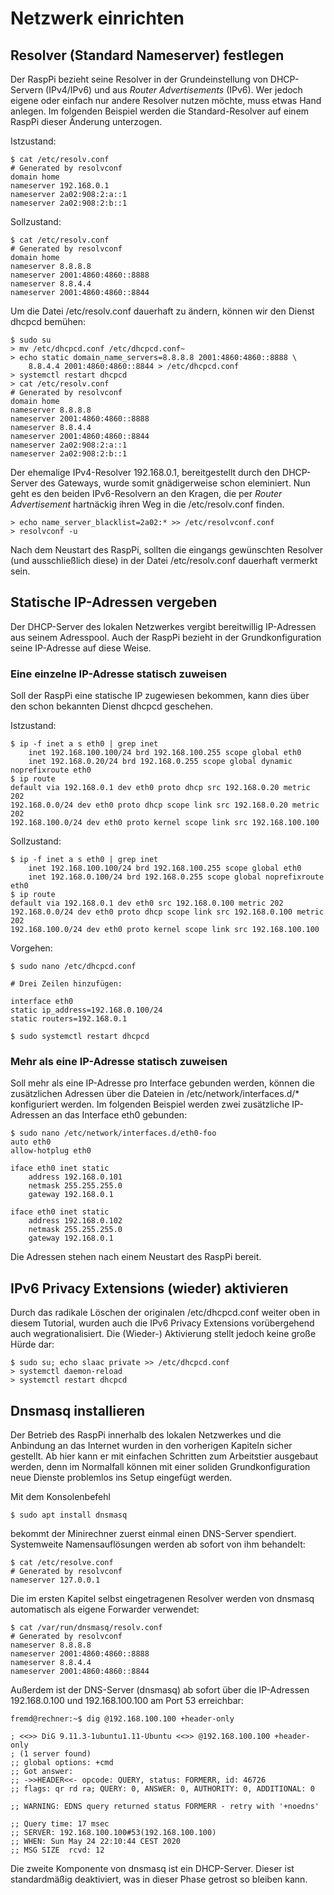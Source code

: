 # Netzwerk einrichten

## Resolver (Standard Nameserver) festlegen

Der RaspPi bezieht seine Resolver in der Grundeinstellung von DHCP-Servern
(IPv4/IPv6) und aus *Router Advertisements* (IPv6). Wer jedoch eigene oder
einfach nur andere Resolver nutzen möchte, muss etwas Hand anlegen.
Im folgenden Beispiel werden die Standard-Resolver auf einem RaspPi
dieser Änderung unterzogen.

Istzustand:
```
$ cat /etc/resolv.conf
# Generated by resolvconf
domain home
nameserver 192.168.0.1
nameserver 2a02:908:2:a::1
nameserver 2a02:908:2:b::1
```
Sollzustand:
```
$ cat /etc/resolv.conf
# Generated by resolvconf
domain home
nameserver 8.8.8.8
nameserver 2001:4860:4860::8888
nameserver 8.8.4.4
nameserver 2001:4860:4860::8844
```
Um die Datei /etc/resolv.conf dauerhaft zu ändern,
können wir den Dienst dhcpcd bemühen:
```
$ sudo su
> mv /etc/dhcpcd.conf /etc/dhcpcd.conf~
> echo static domain_name_servers=8.8.8.8 2001:4860:4860::8888 \
    8.8.4.4 2001:4860:4860::8844 > /etc/dhcpcd.conf
> systemctl restart dhcpcd
> cat /etc/resolv.conf
# Generated by resolvconf
domain home
nameserver 8.8.8.8
nameserver 2001:4860:4860::8888
nameserver 8.8.4.4
nameserver 2001:4860:4860::8844
nameserver 2a02:908:2:a::1
nameserver 2a02:908:2:b::1
```
Der ehemalige IPv4-Resolver 192.168.0.1,
bereitgestellt durch den DHCP-Server des Gateways,
wurde somit gnädigerweise schon eleminiert.
Nun geht es den beiden IPv6-Resolvern an den Kragen,
die per *Router Advertisement* hartnäckig ihren Weg in die /etc/resolv.conf
finden.
```
> echo name_server_blacklist=2a02:* >> /etc/resolvconf.conf
> resolvconf -u
```
Nach dem Neustart des RaspPi, sollten die eingangs gewünschten Resolver
(und ausschließlich diese)
in der Datei /etc/resolv.conf dauerhaft vermerkt sein.

## Statische IP-Adressen vergeben

Der DHCP-Server des lokalen Netzwerkes vergibt bereitwillig IP-Adressen aus seinem Adresspool.
Auch der RaspPi bezieht in der Grundkonfiguration seine IP-Adresse auf diese Weise.

### Eine einzelne IP-Adresse statisch zuweisen

Soll der RaspPi eine statische IP zugewiesen bekommen,
kann dies über den schon bekannten Dienst dhcpcd geschehen.

Istzustand:
```
$ ip -f inet a s eth0 | grep inet
    inet 192.168.100.100/24 brd 192.168.100.255 scope global eth0
    inet 192.168.0.20/24 brd 192.168.0.255 scope global dynamic noprefixroute eth0
$ ip route
default via 192.168.0.1 dev eth0 proto dhcp src 192.168.0.20 metric 202
192.168.0.0/24 dev eth0 proto dhcp scope link src 192.168.0.20 metric 202
192.168.100.0/24 dev eth0 proto kernel scope link src 192.168.100.100
```
Sollzustand:
```
$ ip -f inet a s eth0 | grep inet
    inet 192.168.100.100/24 brd 192.168.100.255 scope global eth0
    inet 192.168.0.100/24 brd 192.168.0.255 scope global noprefixroute eth0
$ ip route
default via 192.168.0.1 dev eth0 src 192.168.0.100 metric 202 
192.168.0.0/24 dev eth0 proto dhcp scope link src 192.168.0.100 metric 202 
192.168.100.0/24 dev eth0 proto kernel scope link src 192.168.100.100 
```
Vorgehen:
```
$ sudo nano /etc/dhcpcd.conf

# Drei Zeilen hinzufügen:

interface eth0
static ip_address=192.168.0.100/24
static routers=192.168.0.1

$ sudo systemctl restart dhcpcd
```

### Mehr als eine IP-Adresse statisch zuweisen

Soll mehr als eine IP-Adresse pro Interface gebunden werden,
können die zusätzlichen Adressen über die Dateien in /etc/network/interfaces.d/* konfiguriert werden.
Im folgenden Beispiel werden zwei zusätzliche IP-Adressen an das Interface eth0 gebunden:
```
$ sudo nano /etc/network/interfaces.d/eth0-foo
auto eth0
allow-hotplug eth0

iface eth0 inet static
    address 192.168.0.101
    netmask 255.255.255.0
    gateway 192.168.0.1
    
iface eth0 inet static
    address 192.168.0.102
    netmask 255.255.255.0
    gateway 192.168.0.1
```
Die Adressen stehen nach einem Neustart des RaspPi bereit.

## IPv6 Privacy Extensions (wieder) aktivieren

Durch das radikale Löschen der originalen /etc/dhcpcd.conf weiter oben in diesem
Tutorial, wurden auch die IPv6 Privacy Extensions vorübergehend auch wegrationalisiert.
Die (Wieder-) Aktivierung stellt jedoch keine große Hürde dar:
```
$ sudo su; echo slaac private >> /etc/dhcpcd.conf
> systemctl daemon-reload
> systemctl restart dhcpcd
```

## Dnsmasq installieren

Der Betrieb des RaspPi innerhalb des lokalen Netzwerkes und die Anbindung an das Internet
wurden in den vorherigen Kapiteln sicher gestellt. Ab hier kann er mit einfachen
Schritten zum Arbeitstier ausgebaut werden, denn im Normalfall können mit einer soliden Grundkonfiguration neue Dienste problemlos ins Setup eingefügt werden.

Mit dem Konsolenbefehl
```
$ sudo apt install dnsmasq
```
bekommt der Minirechner zuerst einmal einen DNS-Server spendiert.
Systemweite Namensauflösungen  werden ab sofort von ihm behandelt:
```
$ cat /etc/resolve.conf
# Generated by resolvconf
nameserver 127.0.0.1
```
Die im ersten Kapitel selbst eingetragenen Resolver werden von dnsmasq automatisch als eigene Forwarder verwendet:
```
$ cat /var/run/dnsmasq/resolv.conf 
# Generated by resolvconf
nameserver 8.8.8.8
nameserver 2001:4860:4860::8888
nameserver 8.8.4.4
nameserver 2001:4860:4860::8844
```
Außerdem ist der DNS-Server (dnsmasq) ab sofort über die IP-Adressen 192.168.0.100 und 192.168.100.100 am Port 53 erreichbar:
```
fremd@rechner:~$ dig @192.168.100.100 +header-only

; <<>> DiG 9.11.3-1ubuntu1.11-Ubuntu <<>> @192.168.100.100 +header-only
; (1 server found)
;; global options: +cmd
;; Got answer:
;; ->>HEADER<<- opcode: QUERY, status: FORMERR, id: 46726
;; flags: qr rd ra; QUERY: 0, ANSWER: 0, AUTHORITY: 0, ADDITIONAL: 0

;; WARNING: EDNS query returned status FORMERR - retry with '+noedns'

;; Query time: 17 msec
;; SERVER: 192.168.100.100#53(192.168.100.100)
;; WHEN: Sun May 24 22:10:44 CEST 2020
;; MSG SIZE  rcvd: 12
```
Die zweite Komponente von dnsmasq ist ein DHCP-Server.
Dieser ist standardmäßig deaktiviert,
was in dieser Phase getrost so bleiben kann.

